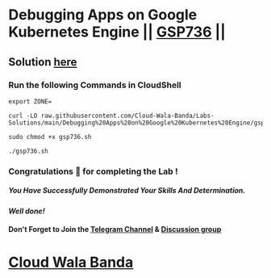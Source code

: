 # Debugging Apps on Google Kubernetes Engine || [GSP736](https://www.cloudskillsboost.google/focuses/13065?parent=catalog) ||

## Solution [here](https://youtu.be/r_k3S3G4XmE)

### Run the following Commands in CloudShell

```
export ZONE=
```
```
curl -LO raw.githubusercontent.com/Cloud-Wala-Banda/Labs-Solutions/main/Debugging%20Apps%20on%20Google%20Kubernetes%20Engine/gsp736.sh

sudo chmod +x gsp736.sh

./gsp736.sh
```

### Congratulations 🎉 for completing the Lab !

##### *You Have Successfully Demonstrated Your Skills And Determination.*

#### *Well done!*

#### Don't Forget to Join the [Telegram Channel](https://t.me/cloudwalabanda) & [Discussion group](https://t.me/cloudwalabandachats)

# [Cloud Wala Banda](https://www.youtube.com/@cloudwalabanda)
